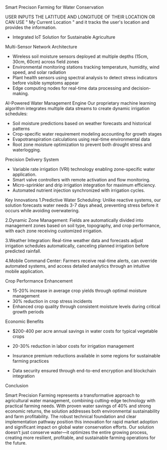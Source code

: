 Smart Precison Farming for Water Conservation

USER INPUTS THE LATITUDE AND LONGITUDE OF THEIR LOCATION OR CAN USE " My Current Location " and it tracks the user's location and provides the information.

- Integrated IoT Solution for Sustainable Agriculture

Multi-Sensor Network Architecture
- Wireless soil moisture sensors deployed at multiple depths (15cm, 30cm, 60cm) across field zones
- Environmental monitoring stations tracking temperature, humidity, wind speed, and solar radiation
- Plant health sensors using spectral analysis to detect stress indicators before visible symptoms appear
- Edge computing nodes for real-time data processing and decision-making.


AI-Powered Water Management Engine
Our proprietary machine learning algorithm integrates multiple data streams to create dynamic irrigation schedules:
- Soil moisture predictions based on weather forecasts and historical patterns
- Crop-specific water requirement modeling accounting for growth stages
- Evapotranspiration calculations using real-time environmental data
- Root zone moisture optimization to prevent both drought stress and waterlogging.


Precision Delivery System

- Variable rate irrigation (VRI) technology enabling zone-specific water application.
- Smart valve controllers with remote activation and flow monitoring.
- Micro-sprinkler and drip irrigation integration for maximum efficiency.
- Automated nutrient injection synchronized with irrigation cycles.


 Key Innovations
1.Predictive Water Scheduling: Unlike reactive systems, our solution forecasts water needs 3-7 days ahead, preventing stress before it occurs while avoiding overwatering.

2.Dynamic Zone Management: Fields are automatically divided into management zones based on soil type, topography, and crop performance, with each zone receiving customized irrigation.

3.Weather Integration: Real-time weather data and forecasts adjust irrigation schedules automatically, canceling planned irrigation before predicted rainfall.

4.Mobile Command Center: Farmers receive real-time alerts, can override automated systems, and access detailed analytics through an intuitive mobile application.

Crop Performance Enhancement

- 15-20% increase in average crop yields through optimal moisture management
- 30% reduction in crop stress incidents
- Enhanced crop quality through consistent moisture levels during critical growth periods


 Economic Benefits
- $200-400 per acre annual savings in water costs for typical vegetable crops
- 20-30% reduction in labor costs for irrigation management
- Insurance premium reductions available in some regions for sustainable farming practices

- Data security ensured through end-to-end encryption and blockchain integration


 Conclusion
 
Smart Precision Farming represents a transformative approach to agricultural water management, combining cutting-edge technology with practical farming needs. With proven water savings of 40% and strong economic returns, the solution addresses both environmental sustainability and farm profitability. The robust technical foundation and clear implementation pathway position this innovation for rapid market adoption and significant impact on global water conservation efforts. Our solution doesn’t just conserve water—it optimizes the entire growing process, creating more resilient, profitable, and sustainable farming operations for the future.
